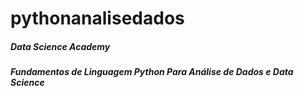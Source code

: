 # pythonanalisedados
##### Data Science Academy
##### Fundamentos de Linguagem Python Para Análise de Dados e Data Science
